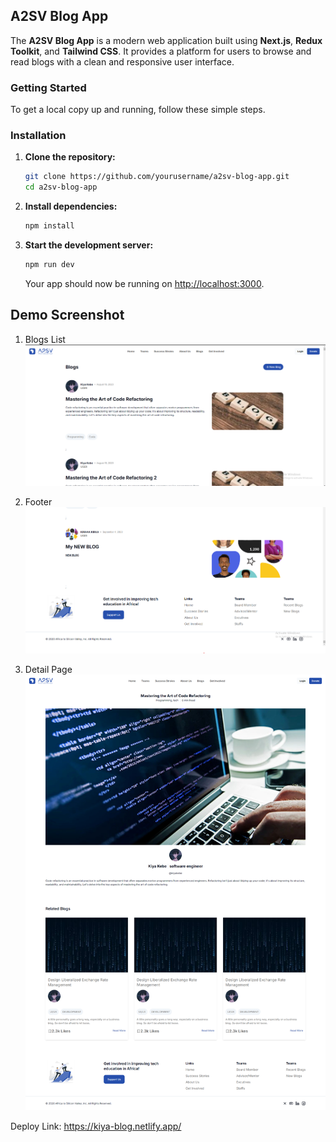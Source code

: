 ## A2SV Blog App

The **A2SV Blog App** is a modern web application built using **Next.js**, **Redux Toolkit**, and **Tailwind CSS**. It provides a platform for users to browse and read blogs with a clean and responsive user interface.

### Getting Started

To get a local copy up and running, follow these simple steps.

### Installation

1. **Clone the repository:**

   ```bash
   git clone https://github.com/yourusername/a2sv-blog-app.git
   cd a2sv-blog-app
   ```

2. **Install dependencies:**

   ```bash
   npm install
   ```

3. **Start the development server:**

   ```bash
   npm run dev
   ```

   Your app should now be running on [http://localhost:3000](http://localhost:3000).


## Demo Screenshot

1. Blogs List
![App Screenshot](https://github.com/kiyakebe/blog-ui-nextjs/blob/main/public/demo/demo-1.png)

2. Footer
![App Screenshot](https://github.com/kiyakebe/blog-ui-nextjs/blob/main/public/demo/demo-2.png)

3. Detail Page
![App Screenshot](https://github.com/kiyakebe/blog-ui-nextjs/blob/main/public/demo/demo-3.png)


Deploy Link: <a href="https://kiya-blog.netlify.app/" target="_blank">https://kiya-blog.netlify.app/</a>

